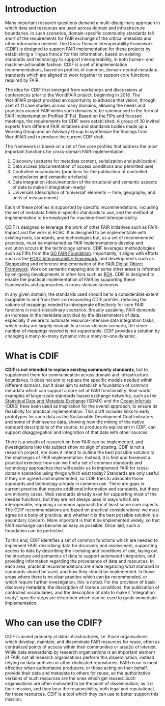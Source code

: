 # Introduction

Many important research questions demand a multi-disciplinary approach in which data and resources are used across domain and infrastructure boundaries. In such scenarios, domain-specific community standards fall short of the requirements for FAIR exchange of the critical metadata and other information needed. The Cross-Domain Interoperability Framework (CDIF) is designed to support FAIR implementation for these projects by establishing a ‘lingua franca’ for this information, based on existing standards and technology to support interoperability, in both human- and machine-actionable fashion. CDIF is a set of implementation recommendations, based on profiles of common, domain-neutral metadata standards which are aligned to work together to support core functions required by FAIR.  

The idea for CDIF first emerged from workshops and discussions at conferences prior to the WorldFAIR project, beginning in 2018. The WorldFAIR project provided an opportunity to advance that vision, through aset of 11 case studies across many domains, allowing the needs and practices around FAIR within such domains to be summarised in the form of FAIR Implementation Profiles (FIPs). Based on the FIPs and focused meetings, the requirements for CDIF were established. A group of 30 invited experts from different FAIR initiatives and standards bodies made up a Working Group and an Advisory Group to synthesise the findings from WorldFAIR and to produce the current CDIF draft. 

The framework is based on a set of five core profiles that address the most important functions for cross-domain FAIR implementation.
1. Discovery (patterns for metadata content, serialization and publication)
2. Data access (documentation of access conditions and permitted use)
3. Controlled vocabularies (practices for the publication of controlled vocabularies and semantic artefacts)
4. Data integration (documentation of the structural and semantic aspects of data to make it integration-ready)
5. Universals (description of ‘universal’ elements -- time, geography, and units of measurement).

Each of these profiles is supported by specific recommendations, including the set of metadata fields in specific standards to use, and the method of implementation to be employed for machine-level interoperability.


CDIF is designed to leverage the work of other FAIR initiatives such as FAIR-Impact and the work in EOSC. It is designed to be implementable with existing tools, standards, and technologies but, as a set of recommended practices, must be maintained as FAIR implementations develop and evolution occurs in the technology sphere. CDIF leverages methodologies such as FIPs from the [GO FAIR Foundation](https://www.go-fair.org/how-to-go-fair/fair-implementation-profile/). Importantly, it aligns with efforts such as the [EOSC Interoperability Framework](https://op.europa.eu/en/publication-detail/-/publication/d787ea54-6a87-11eb-aeb5-01aa75ed71a1/language-en), and developments such as [Signposting](https://signposting.org/FAIR/) and reference implementation of the [FAIR Digital Object Framework](https://fairdo.org/). Work on semantic mapping and in some other areas is informed by on-going developments in other fora such as [RDA](https://www.rd-alliance.org/). CDIF is designed to enable the practical implementation of FAIR by supporting these frameworks and approaches in cross-domain scenarios. 

In any given domain, the standards used should be to a considerable extent mappable to and from their corresponding CDIF profiles, reducing the volume of mappings needed to interoperate effectively for core FAIR functions in multi-disciplinary scenarios. Broadly speaking, FAIR demands an increase in the metadata provided by the disseminators of data, especially if we are to automate resource-intensive data integration tasks, which today are largely manual. In a cross-domain scenario, the sheer number of mappings needed is not supportable. CDIF provides a solution by changing a many-to-many dynamic into a many-to-one dynamic. 

# What is CDIF
 
**CDIF is not intended to replace existing community standards**, but to supplement them for communication across domain and infrastructure boundaries. It does not aim to replace the specific models needed within different domains, but it does aim to establish a foundation of common metadata which can support a core set of FAIR functionality. Real-world examples of large-scale standards-based exchange networks, such as the [Statistical Data and Metadata Exchange](https://sdmx.org/) (SDMX) and the [Ocean InfoHub](https://oceaninfohub.org/odis/) (ODIS) have been used as inspiration for the overall approach, to ensure its feasibility for practical implementation. This draft includes links to early prototypes for such data as the Sustainable Development Goal Indicators and some of their source data, showing how the mining of the native standard descriptions of the source, to produce its equivalent in CDIF, can support disaggregation and integration of that data with other sources. 

There is a wealth of research on how FAIR can be implemented, and investigations into this subject show no sign of abating. CDIF is not a research project, nor does it intend to outline the best possible solution to the challenges of FAIR implementation. Instead, it is first and foremost a practical exercise: how can we find a set of common standards and technology approaches that will enable us to implement FAIR for cross-domain scenarios using things which exist today? Standards are only useful if they are agreed and implemented, so CDIF tries to advocate those standards and technology already in common use. There are gaps in current practice that require additional information and standards, but these are minority cases. Web standards already exist for supporting most of the needed functions, but they are not always used in ways which are interoperable, requiring a common approach for at least some core aspects. The CDIF recommendations are based on practical considerations: we must agree on a body of practice, and whether it is the best possible solution is a secondary concern. More important is that it be implemented widely, so that FAIR exchange can become as easy as possible. Once laid, such a foundation can be perfected. 

To this end, CDIF identifies a set of common functions which are needed to implement FAIR: describing data for discovery and assessment, supporting access to data by describing the licensing and conditions of use, laying out the structure and semantics of data to support automated integration, and providing information regarding the provenance of data and resources. In each area, practical recommendations are made regarding what standard or standards should be used, and how they should be implemented. In those areas where there is no clear practice which can be recommended, or which require further investigation, this is noted. For the provision of basic discovery metadata, the description of licence conditions, the publication of controlled vocabularies, and the description of data to make it ‘integration ready’, specific steps are described which can be used to guide immediate implementation.

# Who can use the CDIF?

CDIF is aimed primarily at data infrastructures, i.e. those organisations which develop, maintain, and disseminate FAIR resources for reuse, often as centralised points of access within their communities or area(s) of interest. While data stewardship by research organisations is an important element of FAIR, not all research organisations perform this dissemination, instead relying on data archives or other dedicated repositories. FAIR reuse is most effective when authoritative producers, or those acting on their behalf, provide their data and metadata to others for reuse, so the authoritative versions of such resources are the ones which get reused. Such organisations are often motivated to be the point of dissemination, as it is their mission, and they bear the responsibility, both legal and reputational, for those resources. CDIF is a tool which they can use to better support this mission.